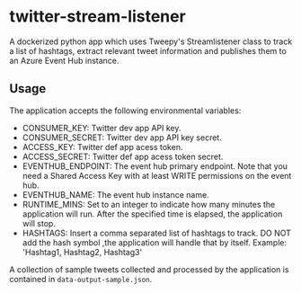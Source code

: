 # twitter-stream-listener
A dockerized python app which uses Tweepy's Streamlistener class to track a list of hashtags, extract relevant tweet information and publishes them to an Azure Event Hub instance.

## Usage
The application accepts the following environmental variables:

- CONSUMER_KEY: Twitter dev app API key.
- CONSUMER_SECRET: Twitter dev app API key secret.
- ACCESS_KEY: Twitter def app acess token.
- ACCESS_SECRET: Twitter def app acess token secret.
- EVENTHUB_ENDPOINT: The event hub primary endpoint. Note that you need a Shared Access Key with at least WRITE permissions on the event hub.
- EVENTHUB_NAME: The event hub instance name.
- RUNTIME_MINS: Set to an integer to indicate how many minutes the application will run. After the specified time is elapsed, the application will stop.
- HASHTAGS: Insert a comma separated list of hashtags to track. DO NOT add the hash symbol ,the application will handle that by itself. Example: 'Hashtag1, Hashtag2, Hashtag3'

A collection of sample tweets collected and processed by the application is contained in `data-output-sample.json`. 